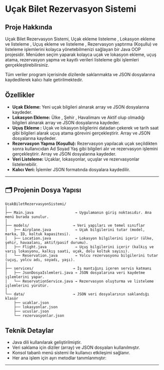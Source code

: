 # Uçak Bilet Rezervasyon Sistemi

## Proje Hakkında

Uçak Bilet Rezervasyon Sistemi, Uçak ekleme listeleme , Lokasyon ekleme ve listeleme , Uçuş ekleme ve listeleme , Rezervasyon yaptırma (Koşullu) ve listeleme işlemlerini kolayca yönetebilmenizi sağlayan bir Java OOP projesidir. Menüden seçim yaparak kolayca uçak ve lokasyon ekleme, uçuş atama, rezervasyon yapma ve kayıtlı verileri listeleme gibi işlemleri gerçekleştirebilirsiniz.

Tüm veriler program içerisinde dizilerde saklanmakta ve JSON dosyalarına kaydedilerek kalıcı hale getirilmektedir.


## Özellikler

- **Uçak Ekleme:** Yeni uçak bilgileri alınarak array ve JSON dosyalarına kaydeder.
- **Lokasyon Ekleme:** Ülke , Şehir , Havalimanı ve Aktif olup olmadığı bilgileri alınarak array ve JSON dosyalarına kaydeder.
- **Uçuş Ekleme :** Uçak ve lokasyon bilgilerini datadan çekerek ve tarih saat gibi bilgileri alarak uçuş atama görevini gerçekleştirir. Array ve JSON dosyalarına kaydeder.
- **Rezervasyon Yapma (Koşullu):** Rezervasyon yapılacak uçak seçildikten sonra kullanıcıdan Ad Soyad Yaş gibi bilgileri alır ve rezervasyon işlemini gerçekleştirir. Array ve JSON dosyalarına kaydeder.
- **Veri Listeleme:** Uçaklar, lokasyonlar, uçuşlar ve rezervasyonlar listelenebilir.
- **Kalıcı Veri:** İşlemler JSON formatında dosyalara kaydedilir.

---

## 🗂️ Projenin Dosya Yapısı

```
UcakBiletRezervasyonSistemi/
│
├── Main.java                   → Uygulamanın giriş noktasıdır. Ana menü burada sunulur.
│
├── models/                    → Veri yapıları ve temel sınıflar
│   ├── Airplane.java           → Uçak bilgilerini tutar (model, marka, ID, koltuk kapasitesi).
│   ├── Location.java           → Lokasyon bilgilerini içerir (ülke, şehir, havaalanı, aktif/pasif durumu).
│   ├── Flight.java             → Uçuş bilgilerini içerir (kalkış ve varış lokasyonu, kalkış saati, uçak, dolu koltuk sayısı).
│   └── Reservation.java        → Yolcu rezervasyonu bilgilerini tutar (uçuş, yolcu adı, soyadı, yaşı).
│
├── services/                  → İş mantığını içeren servis katmanı
│   ├── JsonDosyaIslemleri.java → JSON dosyalarına veri kaydetme işlemlerini yapar.
│   └── ReservationService.java → Rezervasyon oluşturma ve listeleme işlemlerini yürütür.
│
└── data/                      → JSON veri dosyalarının saklandığı klasör
    ├── ucaklar.json
    ├── lokasyonlar.json
    ├── ucuslar.json
    └── rezervasyonlar.json
```




## Teknik Detaylar

- Java dili kullanılarak geliştirilmiştir.
- Veri saklama için diziler (array) ve JSON dosyaları kullanılmıştır.
- Konsol tabanlı menü sistemi ile kullanıcı etkileşimi sağlanır.
- Her ana işlem için ayrı metodlar tanımlanmıştır:

---
